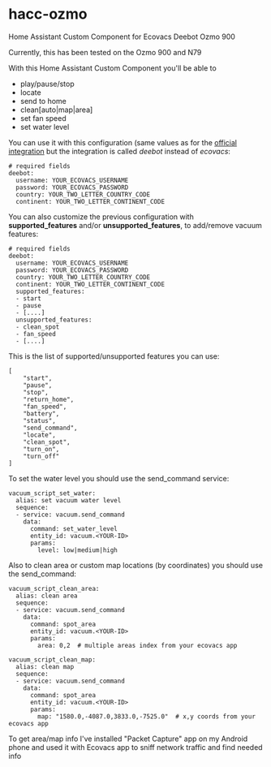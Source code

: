 # hacc-ozmo
Home Assistant Custom Component for Ecovacs Deebot Ozmo 900 

Currently, this has been tested on the Ozmo 900 and N79

With this Home Assistant Custom Component you'll be able to 
* play/pause/stop
* locate
* send to home
* clean[auto|map|area]
* set fan speed
* set water level

You can use it with this configuration (same values as for the [official integration](https://www.home-assistant.io/integrations/ecovacs/) but the integration is called *deebot* instead of *ecovacs*:

```
# required fields
deebot:
  username: YOUR_ECOVACS_USERNAME
  password: YOUR_ECOVACS_PASSWORD
  country: YOUR_TWO_LETTER_COUNTRY_CODE
  continent: YOUR_TWO_LETTER_CONTINENT_CODE
``` 

You can also customize the previous configuration with **supported_features** and/or **unsupported_features**, to add/remove vacuum features:

```
# required fields
deebot:
  username: YOUR_ECOVACS_USERNAME
  password: YOUR_ECOVACS_PASSWORD
  country: YOUR_TWO_LETTER_COUNTRY_CODE
  continent: YOUR_TWO_LETTER_CONTINENT_CODE
  supported_features:
  - start
  - pause
  - [....]
  unsupported_features:
  - clean_spot
  - fan_speed
  - [....]
``` 

This is the list of supported/unsupported features you can use:

```
[
    "start",
    "pause",
    "stop",
    "return_home",
    "fan_speed",
    "battery",
    "status",
    "send_command",
    "locate",
    "clean_spot",
    "turn_on",
    "turn_off"
]

```

To set the water level you should use the send_command service:

```
vacuum_script_set_water:
  alias: set vacuum water level
  sequence:
  - service: vacuum.send_command
    data:
      command: set_water_level
      entity_id: vacuum.<YOUR-ID>
      params:
        level: low|medium|high
```

Also to clean area or custom map locations (by coordinates) you should use the send_command:

```
vacuum_script_clean_area:
  alias: clean area
  sequence:
  - service: vacuum.send_command
    data:
      command: spot_area
      entity_id: vacuum.<YOUR-ID>
      params:
        area: 0,2  # multiple areas index from your ecovacs app

vacuum_script_clean_map:
  alias: clean map
  sequence:
  - service: vacuum.send_command
    data:
      command: spot_area
      entity_id: vacuum.<YOUR-ID>
      params:
        map: "1580.0,-4087.0,3833.0,-7525.0"  # x,y coords from your ecovacs app
```

To get area/map info I've installed "Packet Capture" app on my Android phone and used it with Ecovacs app to sniff network traffic and find needed info
